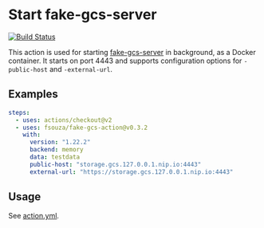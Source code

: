# Start fake-gcs-server

[![Build Status](https://github.com/fsouza/fake-gcs-action/workflows/Build/badge.svg?branch=main)](https://github.com/fsouza/fake-gcs-action/actions?query=branch:main+workflow:Build)

This action is used for starting
[fake-gcs-server](https://github.com/fsouza/fake-gcs-server) in background, as
a Docker container. It starts on port 4443 and supports configuration options
for `-public-host` and `-external-url`.

## Examples

```yaml
steps:
  - uses: actions/checkout@v2
  - uses: fsouza/fake-gcs-action@v0.3.2
    with:
      version: "1.22.2"
      backend: memory
      data: testdata
      public-host: "storage.gcs.127.0.0.1.nip.io:4443"
      external-url: "https://storage.gcs.127.0.0.1.nip.io:4443"
```

## Usage

See [action.yml](/action.yml).
